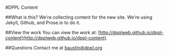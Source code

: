 #DPPL Content

##What is this?
We're collecting content for the new site. We're using Jekyll, Github, and Prose.io to do it.

##View the work
You can view the work at: [http://dpplweb.github.io/dppl-content](http://dpplweb.github.io/dppl-content).

##Questions
Contact me at baustin@dppl.org
